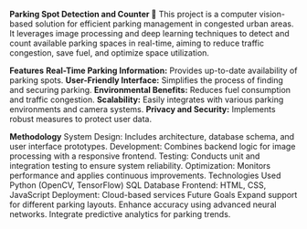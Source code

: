 **Parking Spot Detection and Counter 🚗**
This project is a computer vision-based solution for efficient parking management in congested urban areas. It leverages image processing and deep learning techniques to detect and count available parking spaces in real-time, aiming to reduce traffic congestion, save fuel, and optimize space utilization.

**Features**
**Real-Time Parking Information:** Provides up-to-date availability of parking spots.
**User-Friendly Interface:** Simplifies the process of finding and securing parking.
**Environmental Benefits:** Reduces fuel consumption and traffic congestion.
**Scalability:** Easily integrates with various parking environments and camera systems.
**Privacy and Security:** Implements robust measures to protect user data.

**Methodology**
System Design: Includes architecture, database schema, and user interface prototypes.
Development: Combines backend logic for image processing with a responsive frontend.
Testing: Conducts unit and integration testing to ensure system reliability.
Optimization: Monitors performance and applies continuous improvements.
Technologies Used
Python (OpenCV, TensorFlow)
SQL Database
Frontend: HTML, CSS, JavaScript
Deployment: Cloud-based services
Future Goals
Expand support for different parking layouts.
Enhance accuracy using advanced neural networks.
Integrate predictive analytics for parking trends.
